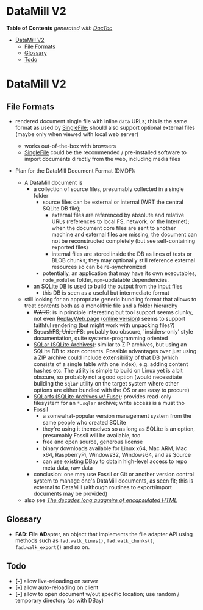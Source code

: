 

# DataMill V2


<!-- START doctoc generated TOC please keep comment here to allow auto update -->
<!-- DON'T EDIT THIS SECTION, INSTEAD RE-RUN doctoc TO UPDATE -->
**Table of Contents**  *generated with [DocToc](https://github.com/thlorenz/doctoc)*

- [DataMill V2](#datamill-v2)
  - [File Formats](#file-formats)
  - [Glossary](#glossary)
  - [Todo](#todo)

<!-- END doctoc generated TOC please keep comment here to allow auto update -->



# DataMill V2


## File Formats

* rendered document single file with inline `data` URLs; this is the same format as used by
  [SingleFile](https://github.com/gildas-lormeau/SingleFile); should also support optional external files
  (maybe only when viewed with local web server)
  * works out-of-the-box with browsers
  * [SingleFile](https://github.com/gildas-lormeau/SingleFile) could be the recommended / pre-installed
    software to import documents directly from the web, including media files

* Plan for the DataMill Document Format (DMDF):
  * A DataMill document is
    * a collection of source files, presumably collected in a single folder
      * source files can be external or internal (WRT the central SQLite DB file);
        * external files are referenced by absolute and relative URLs (references to local FS, network, or
          the Internet); when the document core files are sent to another machine and external files are
          missing, the document can not be reconstructed completely (but see self-containing exported files)
        * internal files are stored inside the DB as lines of texts or BLOB chunks; they may optionally
          still reference external resources so can be re-synchronized
      * potentially, an application that may have its own executables, `node_modules` folder, `npm`-updatable
        dependencies.
    * an SQLite DB is used to build the output from the input files
      * this DB is seen as a useful but intermediate format
  * still looking for an appropriate generic bundling format that allows to treat contents both as a
    monolithic file and a folder hierarchy
    * <del>WARC</del>: is in principle interesting but tool support seems clunky, not even
      [ReplayWeb.page](https://github.com/webrecorder/replayweb.page) ([online
      version](https://replayweb.page)) seems to support faithful rendering (but might work with unpacking
      files?)
    * <del>SquashFS, UnionFS</del>: probably too obscure, 'insiders-only' style documentation, quite
      systems-programming oriented
    * <del>[SQLar (SQLite Archives)](https://www.sqlite.org/sqlar.html)</del>: similar to ZIP archives, but
      using an SQLite DB to store contents. Possible advantages over just using a ZIP archive could include
      extensibility of that DB (which consists of a single table with one index), e.g. adding content hashes
      etc. The utility is simple to build on Linux yet is a bit obscure, so probably not a good option
      (would necessitate building the `sqlar` utility on the target system where other options are either
      bundled with the OS or are easy to procure)
    * <del>[SQLarfs (SQLite Archives w/ Fuse)](https://www.sqlite.org/sqlar.html)</del>: provides read-only
      filesystem for an `*.sqlar` archive; write access is a must tho
    * [Fossil](https://fossil-scm.org)
      * a somewhat-popular version management system from the same people who created SQLite
      * they're using it themselves so as long as SQLite is an option, presumably Fossil will be available,
        too
      * free and open source, generous license
      * binary downloads available for Linux x64, Mac ARM, Mac x64, RaspberryPi, Windows32, Windows64, and
        as Source
      * can use existing DBay to obtain high-level access to repo meta data, raw data
    * conclusion: one may use Fossil or Git or another version control system to manage one's DataMill
      documents, as seen fit; this is external to DataMill (although routines to export/import documents may
      be provided)
  * also see [*The decades long quagmire of encapsulated
    HTML*](https://www.russellbeattie.com/notes/posts/the-decades-long-html-bundle-quagmire.html)

<!--

update config set value = $project_name where name = "project-name";

-->


## Glossary

* **FAD**: **F**ile **AD**apter, an object that implements the file adapter API using methods such as
  `fad.walk_lines()`, `fad.walk_chunks()`, `fad.walk_export()` and so on. 


## Todo

* **[–]** allow live-reloading on server
* **[–]** allow auto-reloading on client
* **[–]** allow to open document w/out specific location; use random / temporary directory (as with DBay)
   
